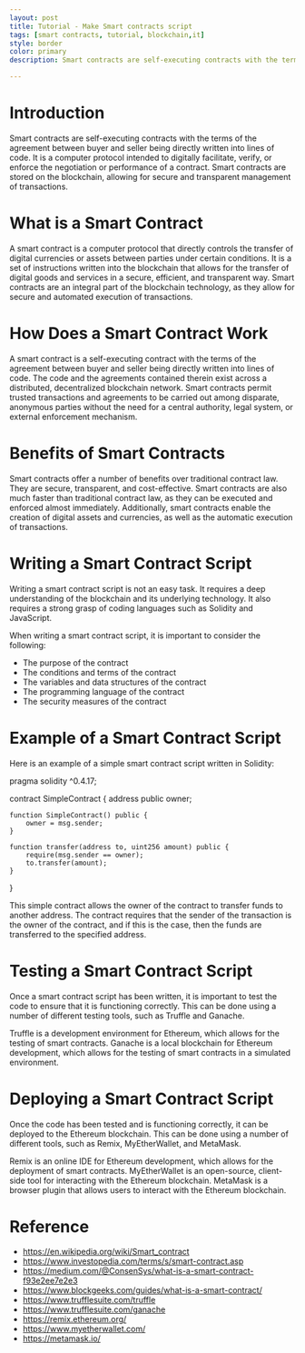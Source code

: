 ```yaml
---
layout: post
title: Tutorial - Make Smart contracts script
tags: [smart contracts, tutorial, blockchain,it]
style: border
color: primary
description: Smart contracts are self-executing contracts with the terms of the agreement between buyer and seller being directly written into lines of code. It is a computer protocol intended to digitally facilitate, verify, or enforce the negotiation or performance of a contract. Smart contracts are stored on the blockchain, allowing for secure and transparent management of transactions.

---
```

# Introduction

Smart contracts are self-executing contracts with the terms of the agreement between buyer and seller being directly written into lines of code. It is a computer protocol intended to digitally facilitate, verify, or enforce the negotiation or performance of a contract. Smart contracts are stored on the blockchain, allowing for secure and transparent management of transactions.

# What is a Smart Contract

A smart contract is a computer protocol that directly controls the transfer of digital currencies or assets between parties under certain conditions. It is a set of instructions written into the blockchain that allows for the transfer of digital goods and services in a secure, efficient, and transparent way. Smart contracts are an integral part of the blockchain technology, as they allow for secure and automated execution of transactions.

# How Does a Smart Contract Work

A smart contract is a self-executing contract with the terms of the agreement between buyer and seller being directly written into lines of code. The code and the agreements contained therein exist across a distributed, decentralized blockchain network. Smart contracts permit trusted transactions and agreements to be carried out among disparate, anonymous parties without the need for a central authority, legal system, or external enforcement mechanism. 

# Benefits of Smart Contracts

Smart contracts offer a number of benefits over traditional contract law. They are secure, transparent, and cost-effective. Smart contracts are also much faster than traditional contract law, as they can be executed and enforced almost immediately. Additionally, smart contracts enable the creation of digital assets and currencies, as well as the automatic execution of transactions.

# Writing a Smart Contract Script

Writing a smart contract script is not an easy task. It requires a deep understanding of the blockchain and its underlying technology. It also requires a strong grasp of coding languages such as Solidity and JavaScript. 

When writing a smart contract script, it is important to consider the following:

- The purpose of the contract
- The conditions and terms of the contract
- The variables and data structures of the contract
- The programming language of the contract
- The security measures of the contract

# Example of a Smart Contract Script

Here is an example of a simple smart contract script written in Solidity:

pragma solidity ^0.4.17;

contract SimpleContract {
    address public owner;

    function SimpleContract() public {
        owner = msg.sender;
    }

    function transfer(address to, uint256 amount) public {
        require(msg.sender == owner);
        to.transfer(amount);
    }

}

This simple contract allows the owner of the contract to transfer funds to another address. The contract requires that the sender of the transaction is the owner of the contract, and if this is the case, then the funds are transferred to the specified address.

# Testing a Smart Contract Script

Once a smart contract script has been written, it is important to test the code to ensure that it is functioning correctly. This can be done using a number of different testing tools, such as Truffle and Ganache. 

Truffle is a development environment for Ethereum, which allows for the testing of smart contracts. Ganache is a local blockchain for Ethereum development, which allows for the testing of smart contracts in a simulated environment.

# Deploying a Smart Contract Script

Once the code has been tested and is functioning correctly, it can be deployed to the Ethereum blockchain. This can be done using a number of different tools, such as Remix, MyEtherWallet, and MetaMask. 

Remix is an online IDE for Ethereum development, which allows for the deployment of smart contracts. MyEtherWallet is an open-source, client-side tool for interacting with the Ethereum blockchain. MetaMask is a browser plugin that allows users to interact with the Ethereum blockchain.

# Reference
- https://en.wikipedia.org/wiki/Smart_contract
- https://www.investopedia.com/terms/s/smart-contract.asp
- https://medium.com/@ConsenSys/what-is-a-smart-contract-f93e2ee7e2e3
- https://www.blockgeeks.com/guides/what-is-a-smart-contract/
- https://www.trufflesuite.com/truffle
- https://www.trufflesuite.com/ganache
- https://remix.ethereum.org/
- https://www.myetherwallet.com/
- https://metamask.io/